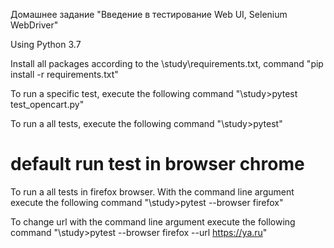 Домашнее задание "Введение в тестирование Web UI, Selenium WebDriver"

Using Python 3.7

Install all packages according to the \study\requirements.txt, command "pip install -r requirements.txt"

To run a specific test, execute the following command "\study>pytest test_opencart.py"

To run a all tests, execute the following command "\study>pytest"

# default run test in browser chrome
To run a all tests in firefox browser. With the command
line argument execute the following command "\study>pytest --browser firefox"

To change url with the command line argument 
execute the following command "\study>pytest --browser firefox --url https://ya.ru"